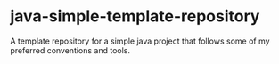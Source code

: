 # java-simple-template-repository

A template repository for a simple java project that follows some of my preferred conventions and tools.
